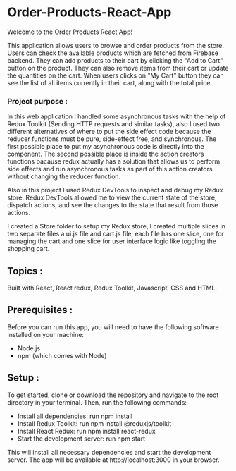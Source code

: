 # Order-Products-React-App

Welcome to the Order Products React App!

This application allows users to browse and order products from the store. Users can check the available products which are fetched from Firebase backend.
They can add products to their cart by clicking the "Add to Cart" button on the product. They can also remove items from their cart or update the quantities on the cart. When users clicks on "My Cart" button they can see the list of all items currently in their cart, along with the total price.


### Project purpose :

In this web application I handled some asynchronous tasks with the help of Redux Toolkit (Sending HTTP requests and similar tasks), also I used two different alternatives of where to put the side effect code because the reducer functions must be pure, side-effect free, and synchronous. The first possible place to put my asynchronous code is directly into the component. The second possible place is inside the action creators functions bacause redux actually has a solution that allows us to perform side effects and run asynchronous tasks as part of this action creators without changing the reducer function. 

Also in this project I used Redux DevTools to inspect and debug my Redux store. Redux DevTools allowed me to view the current state of the store, dispatch actions, and see the changes to the state that result from those actions.


I created a Store folder to setup my Redux store, I created multiple slices in two separate files a ui.js file and cart.js file, each file has one slice, one for managing the cart and one slice for user interface logic like toggling the shopping cart.



## Topics :

Built with React, React redux, Redux Toolkit, Javascript, CSS and HTML.


## Prerequisites :
Before you can run this app, you will need to have the following software installed on your machine:

- Node.js
- npm (which comes with Node)

## Setup :

To get started, clone or download the repository and navigate to the root directory in your terminal. Then, run the following commands:

- Install all dependencies: run npm install
- Install Redux Toolkit: run npm install @reduxjs/toolkit
- Install React Redux: run npm install react-redux
- Start the development server: run npm start


This will install all necessary dependencies and start the development server. The app will be available at http://localhost:3000 in your browser.

